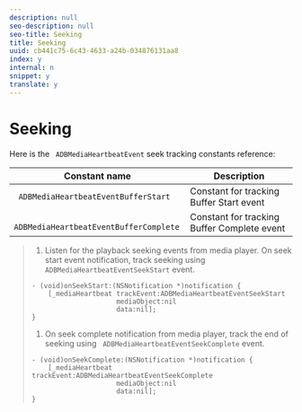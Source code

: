 ```yaml
---
description: null
seo-description: null
seo-title: Seeking
title: Seeking
uuid: cb441c75-6c43-4633-a24b-034876131aa8
index: y
internal: n
snippet: y
translate: y
---
```


# Seeking

Here is the ` ADBMediaHeartbeatEvent` seek tracking constants reference: 



|  Constant name  | Description  |
|---|---|
|  ` ADBMediaHeartbeatEventBufferStart`  | Constant for tracking Buffer Start event  |
|  ` ADBMediaHeartbeatEventBufferComplete`  | Constant for tracking Buffer Complete event  |


>1. Listen for the playback seeking events from media player. On seek start event notification, track seeking using ` ADBMediaHeartbeatEventSeekStart` event.
>
>   ```
>   - (void)onSeekStart:(NSNotification *)notification { 
>       [_mediaHeartbeat trackEvent:ADBMediaHeartbeatEventSeekStart  
>                        mediaObject:nil  
>                        data:nil]; 
>   } 
>   
>   ```
>
>1. On seek complete notification from media player, track the end of seeking using ` ADBMediaHeartbeatEventSeekComplete` event.
>
>   ```
>   - (void)onSeekComplete:(NSNotification *)notification { 
>       [_mediaHeartbeat trackEvent:ADBMediaHeartbeatEventSeekComplete  
>                        mediaObject:nil  
>                        data:nil]; 
>   } 
>   
>   ```
>
